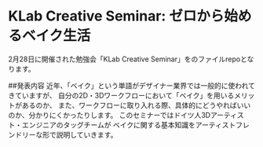 # KLab Creative Seminar: ゼロから始めるベイク生活
2月28日に開催された勉強会「KLab Creative Seminar」をのファイルrepoとなります。

##発表内容
近年、「ベイク」という単語がデザイナー業界では一般的に使われてきていますが、
自分の2D・3Dワークフローにおいて「ベイク」を用いるメリットがあるのか、
また、ワークフローに取り入れる際、具体的にどうやればいいのか、分かりにくかったりします。
このセミナーではドイツ人3Dアーティスト・エンジニアのタッグチームが
ベイクに関する基本知識をアーティストフレンドリーな形で説明していきます。
